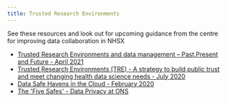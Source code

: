 ```yaml
---
title: Trusted Research Environments
---
```


See these resources and look out for upcoming guidance from the centre for improving data collaboration in NHSX
* [Trusted Research Environments and data management – Past,Present and Future - April 2021](https://www.hdruk.ac.uk/wp-content/uploads/2021/04/Goldacre-Review-TRE-Response.pdf)
* [Trusted Research Environments (TRE) - A strategy to build public trust and meet changing health data science needs - July 2020](https://ukhealthdata.org/wp-content/uploads/2020/07/200723-Alliance-Board_Paper-E_TRE-Green-Paper.pdf)
* [Data Safe Havens in the Cloud - February 2020](https://figshare.com/articles/poster/Data_Safe_Havens_in_the_Cloud/11815224)
* [The 'Five Safes' - Data Privacy at ONS](https://blog.ons.gov.uk/2017/01/27/the-five-safes-data-privacy-at-ons/)